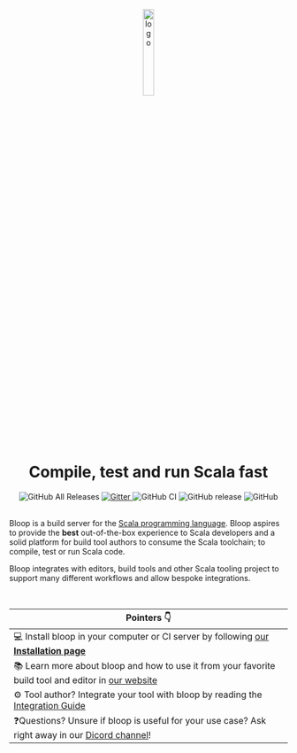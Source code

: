 <div align="center">

<img src="website/static/img/impure-logo-bloop.png" alt="logo" width="20%" height="20%">

# Compile, test and run Scala fast

<img alt="GitHub All Releases" src="https://img.shields.io/github/downloads/scalacenter/bloop/total.svg?color=orange&style=flat-square">
<a href="https://gitter.im/scalacenter/bloop">
<img alt="Gitter" src="https://img.shields.io/gitter/room/scalacenter/bloop.svg?color=red&logo=gitter&style=flat-square" />
</a>
<img alt="GitHub CI" src="https://github.com/scalacenter/bloop/workflows/Continuous%20Integration/badge.svg?style=flat-square" />
<img alt="GitHub release" src="https://img.shields.io/github/release/scalacenter/bloop.svg?color=green&logo=github">
<img alt="GitHub" src="https://img.shields.io/github/license/scalacenter/bloop.svg?color=blue&style=flat-square" />

<div align="left">
<br>
  
Bloop is a build server for the [Scala programming
language](https://scala-lang.org). Bloop aspires to provide the **best**
out-of-the-box experience to Scala developers and a solid platform for build
tool authors to consume the Scala toolchain; to compile, test or run Scala code.

Bloop integrates with editors, build tools and other Scala tooling project to
support many different workflows and allow bespoke integrations.

<br>

| Pointers 👇 |
| -------- |
| 💻 Install bloop in your computer or CI server by following [our **Installation page**](https://scalacenter.github.io/bloop/setup) |
| 📚 Learn more about bloop and how to use it from your favorite build tool and editor in <a href="https://scalacenter.github.io/bloop">our website</a> |
| ⚙️ Tool author? Integrate your tool with bloop by reading the [Integration Guide](https://scalacenter.github.io/bloop/docs/integration) |
| ❓Questions? Unsure if bloop is useful for your use case? Ask right away in our [Dicord channel](https://discord.gg/KWF9zMhJWS)! |

[discord]: https://discord.gg/KWF9zMhJWS
[contributing]: https://scalacenter.github.io/bloop/docs/developer-documentation/
[coc]: https://www.scala-lang.org/conduct/
